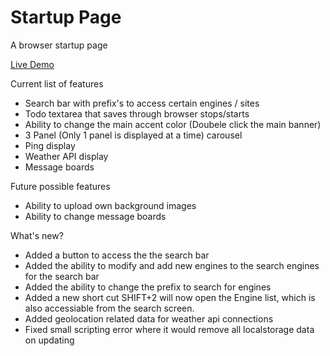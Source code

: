 # Startup Page
A browser startup page

[Live Demo](https://www.brendan-freeman.com/homepage/)

Current list of features
* Search bar with prefix's to access certain engines / sites
* Todo textarea that saves through browser stops/starts
* Ability to change the main accent color (Doubele click the main banner)
* 3 Panel (Only 1 panel is displayed at a time) carousel
* Ping display
* Weather API display
* Message boards

Future possible features
* Ability to upload own background images
* Ability to change message boards

What's new?
* Added a button to access the the search bar
* Added the ability to modify and add new engines to the search engines for the search bar
* Added the ability to change the prefix to search for engines
* Added a new short cut SHIFT+2 will now open the Engine list, which is also accessiable from the search screen.
* Added geolocation related data for weather api connections
* Fixed small scripting error where it would remove all localstorage data on updating 
